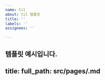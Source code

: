 ```yaml
---
name: til
about: til 템플릿
title: ''
labels: ''
assignees: ''

---
```


템플릿 예시입니다.
---
title:
full_path: src/pages/.md
---
